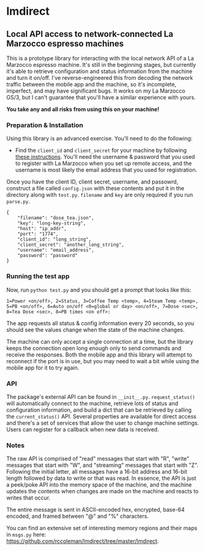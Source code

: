 # lmdirect

## Local API access to network-connected La Marzocco espresso machines

This is a prototype library for interacting with the local network API of a La Marzocco espresso machine. It's still in the beginning stages, but currently it's able to retrieve configuration and status information from the machine and turn it on/off. I've reverse-engineered this from decoding the network traffic between the mobile app and the machine, so it's incomplete, imperfect, and may have significant bugs. It works on my La Marzocco GS/3, but I can't guarantee that you'll have a similar experience with yours.

**You take any and all risks from using this on your machine!**

### Preparation & Installation

Using this library is an advanced exercise.  You'll need to do the following:
* Find the `client_id` and `client_secret` for your machine by following [these instructions](https://github.com/rccoleman/lmdirect/blob/master/Credentials.md).  You'll need the username & password that you used to register with La Marzocco when you set up remote access, and the username is most likely the email address that you used for registration.

Once you have the client ID, client secret, username, and passowrd, construct a file called `config.json` with these contents and put it in the directory along with `test.py`. `filename` and `key` are only required if you run `parse.py`.

```
{
    "filename": "dose_tea.json",
    "key": "long-key-string",
    "host": "ip_addr",
    "port": "1774",
    "client_id": "long_string",
    "client_secret": "another_long_string",
    "username": "email_address",
    "password": "password"
}
```

### Running the test app

Now, run `python test.py` and you should get a prompt that looks like this:

`1=Power <on/off>, 2=Status, 3=Coffee Temp <temp>, 4=Steam Temp <temp>, 5=PB <on/off>, 6=Auto on/off <0=global or day> <on/off>, 7=Dose <sec>, 8=Tea Dose <sec>, 8=PB times <on off>:`

The app requests all status & config information every 20 seconds, so you should see the values change when the state of the machine changes.

The machine can only accept a single connection at a time, but the library keeps the connection open long enough only to send commands and receive the responses. Both the mobile app and this library will attempt to reconnect if the port is in use, but you may need to wait a bit while using the mobile app for it to try again.

### API

The package's external API can be found in `__init__.py`.  `request_status()` will automatically connect to the machine, retrieve lots of status and configuration information, and build a dict that can be retrieved by calling the `current_status()` API.  Several properties are available for direct access and there's a set of services that allow the user to change machine settings.  Users can register for a callback when new data is received.

### Notes

The raw API is comprised of "read" messages that start with "R", "write" messages that start with "W", and "streaming" messages that start with "Z".  Following the initial letter, all messages have a 16-bit address and 16-bit length followed by data to write or that was read.  In essence, the API is just a peek/poke API into the memory space of the machine, and the machine updates the contents when changes are made on the machine and reacts to writes that occur.

The entire message is sent in ASCII-encoded hex, encrypted, base-64 encoded, and framed between "@" and "%" characters.

You can find an extensive set of interesting memory regions and their maps in `msgs.py` here: https://github.com/rccoleman/lmdirect/tree/master/lmdirect.
